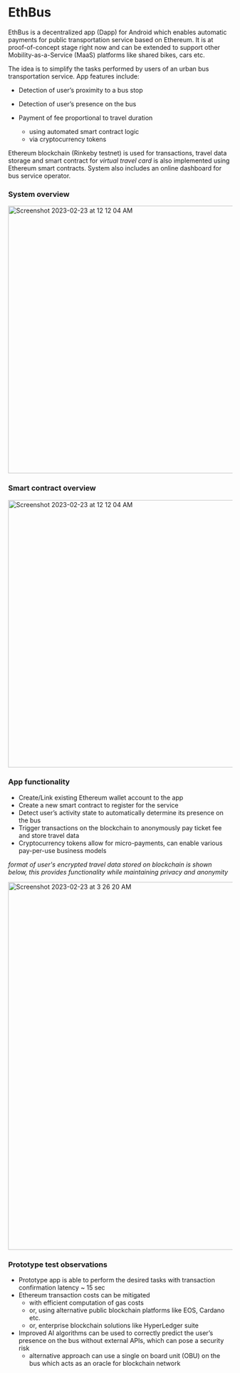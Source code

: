 # EthBus

EthBus is a decentralized app (Dapp) for Android which enables automatic payments for public transportation service based on Ethereum. It is at proof-of-concept stage right now and can be extended to support other Mobility-as-a-Service (MaaS) platforms like shared bikes, cars etc.

The idea is to simplify the tasks performed by users of an urban bus transportation service. App features include: 

- Detection of user’s proximity to a bus stop
- Detection of user’s presence on the bus
- Payment of fee proportional to travel duration

  + using automated smart contract logic
  + via cryptocurrency tokens
  
Ethereum blockchain (Rinkeby testnet) is used for transactions, travel data storage and smart contract for *virtual travel card* is also implemented using Ethereum smart contracts. System also includes an online dashboard for bus service operator.

### System overview

<img width="600" alt="Screenshot 2023-02-23 at 12 12 04 AM" src="https://user-images.githubusercontent.com/25234772/220766257-d760d366-bf8d-4ca0-8149-f9d055bdfabf.png">

### Smart contract overview

<img width="600" alt="Screenshot 2023-02-23 at 12 12 04 AM" src="https://user-images.githubusercontent.com/25234772/220771547-dd0b333f-ad9b-4f3c-b44f-345e91f8f97a.jpg">

### App functionality
- Create/Link existing Ethereum wallet account to the app
- Create a new smart contract to register for the service
- Detect user’s activity state to automatically determine its presence on the bus
- Trigger transactions on the blockchain to anonymously pay ticket fee and store travel data
- Cryptocurrency tokens allow for micro-payments, can enable various pay-per-use business models

*format of user's encrypted travel data stored on blockchain is shown below, this provides functionality while maintaining privacy and anonymity*

<img width="825" alt="Screenshot 2023-02-23 at 3 26 20 AM" src="https://user-images.githubusercontent.com/25234772/220768975-21423a47-617f-4e55-a5c2-e7511c28c030.png">

### Prototype test observations

- Prototype app is able to perform the desired tasks with transaction confirmation latency ~ 15 sec
- Ethereum transaction costs can be mitigated
  + with efficient computation of gas costs 
  + or, using alternative public blockchain platforms like EOS, Cardano etc. 
  + or, enterprise blockchain solutions like HyperLedger suite
- Improved AI algorithms can be used to correctly predict the user’s presence on the bus without external APIs, which can pose a security risk
  + alternative approach can use a single on board unit (OBU) on the bus which acts as an oracle for blockchain network
